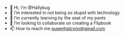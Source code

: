 - 👋 Hi, I’m @Hallybug
- 👀 I’m interested in not being so stupid with technology
- 🌱 I’m currently learning by the seat of my pants
- 💞️ I’m looking to collaborate on creating a Flipbook 
- 📫 How to reach me queenhalcyon@gmail.com

<!---
Hallybug/Hallybug is a ✨ special ✨ repository because its `README.md` (this file) appears on your GitHub profile.
You can click the Preview link to take a look at your changes.
--->
